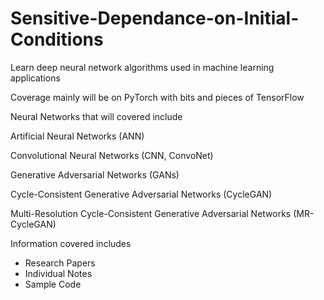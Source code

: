 # Sensitive-Dependance-on-Initial-Conditions

Learn deep neural network algorithms used in machine learning applications&nbsp;  
  
Coverage mainly will be on PyTorch with bits and pieces of TensorFlow&nbsp;  
  
Neural Networks that will covered include  

Artificial Neural Networks (ANN)

Convolutional Neural Networks (CNN, ConvoNet)

Generative Adversarial Networks (GANs)

Cycle-Consistent Generative Adversarial Networks (CycleGAN)

Multi-Resolution Cycle-Consistent Generative Adversarial Networks (MR-CycleGAN)&nbsp;  

Information covered includes 
- Research Papers
- Individual Notes
- Sample Code

